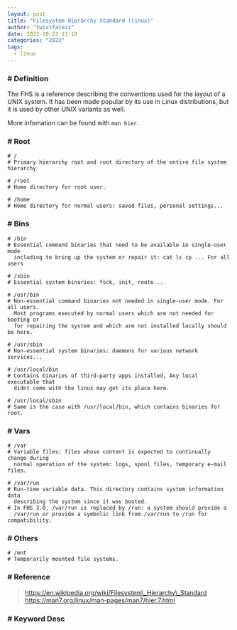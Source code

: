 ```yaml
---
layout: post
title: "Filesystem Hierarchy Standard (linux)"
author: "twistfatezz"
date: 2022-10-23 11:10
categories: "2022" 
tags:
  - linux
---
```


### # Definition
The FHS is a reference describing the conventions used for the layout of a UNIX system. It has been made popular by its use in Linux distributions, but it is used by other UNIX variants as well.

More infomation can be found with `man hier`.

### # Root
```text
# /
# Primary hierarchy root and root directory of the entire file system hierarchy
```
```text
# /root
# Home directory for root user.
```
```text
# /home
# Home directory for normal users: saved files, personal settings...
```

### # Bins
```text
# /bin
# Essential command binaries that need to be available in single-user mode
  including to bring up the system or repair it: cat ls cp ... For all users
```
```text
# /sbin
# Essential system binaries: fsck, init, route...
```
```text
# /usr/bin
# Non-essential command binaries not needed in single-user mode. For all users.
  Most programs executed by normal users which are not needed for booting or 
  for repairing the system and which are not installed locally should be here.
```
```text
# /usr/sbin
# Non-essential system binaries: daemons for various network services...
```
```text
# /usr/local/bin
# Contains binaries of third-party apps installed, Any local executable that
  didnt come with the linux may get its place here.
```
```text
# /usr/local/sbin
# Same is the case with /usr/local/bin, which contains binaries for root.
```

### # Vars
```text
# /var
# Variable files: files whose content is expected to continually change during
  normal operation of the system: logs, spool files, temporary e-mail files.
```
```text
# /var/run
# Run-time variable data. This directory contains system information data 
  describing the system since it was booted.
# In FHS 3.0, /var/run is replaced by /run: a system should provide a 
  /var/run or provide a symbolic link from /var/run to /run for compatibility.
```

### # Others
```text
# /mnt
# Temporarily mounted file systems.
```

### # Reference
> https://en.wikipedia.org/wiki/Filesystem\_Hierarchy\_Standard <br>
> https://man7.org/linux/man-pages/man7/hier.7.html <br>

### # Keyword Desc

